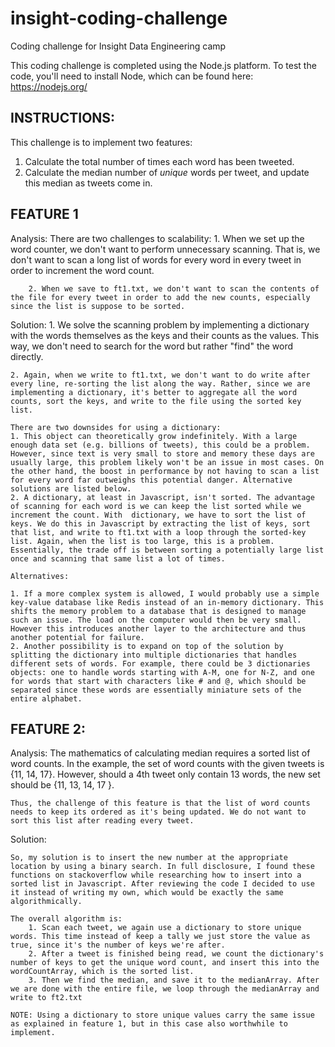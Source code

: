 # insight-coding-challenge
Coding challenge for Insight Data Engineering camp

This coding challenge is completed using the Node.js platform. To test the code, you'll need to install Node, which can be found here: https://nodejs.org/

INSTRUCTIONS: 
----------------
This challenge is to implement two features:

1. Calculate the total number of times each word has been tweeted.
2. Calculate the median number of *unique* words per tweet, and update this median as tweets come in. 

FEATURE 1
----------------

Analysis: 
	There are two challenges to scalability:
		1. When we set up the word counter, we don't want to perform unnecessary scanning. That is, we don't want to scan a long list of words for every word in every tweet in order to increment the word count. 

		2. When we save to ft1.txt, we don't want to scan the contents of the file for every tweet in order to add the new counts, especially since the list is suppose to be sorted. 

Solution:
	1. We solve the scanning problem by implementing a dictionary with the words themselves as the keys and their counts as the values. This way, we don't need to search for the word but rather "find" the word directly.

	2. Again, when we write to ft1.txt, we don't want to do write after every line, re-sorting the list along the way. Rather, since we are implementing a dictionary, it's better to aggregate all the word counts, sort the keys, and write to the file using the sorted key list.  

	There are two downsides for using a dictionary: 
	1. This object can theoretically grow indefinitely. With a large enough data set (e.g. billions of tweets), this could be a problem. However, since text is very small to store and memory these days are usually large, this problem likely won't be an issue in most cases. On the other hand, the boost in performance by not having to scan a list for every word far outweighs this potential danger. Alternative solutions are listed below. 
	2. A dictionary, at least in Javascript, isn't sorted. The advantage of scanning for each word is we can keep the list sorted while we increment the count. With  dictionary, we have to sort the list of keys. We do this in Javascript by extracting the list of keys, sort that list, and write to ft1.txt with a loop through the sorted-key list. Again, when the list is too large, this is a problem. Essentially, the trade off is between sorting a potentially large list once and scanning that same list a lot of times. 

	Alternatives:

	1. If a more complex system is allowed, I would probably use a simple key-value database like Redis instead of an in-memory dictionary. This shifts the memory problem to a database that is designed to manage such an issue. The load on the computer would then be very small. However this introduces another layer to the architecture and thus another potential for failure.  
	2. Another possibility is to expand on top of the solution by splitting the dictionary into multiple dictionaries that handles different sets of words. For example, there could be 3 dictionaries objects: one to handle words starting with A-M, one for N-Z, and one for words that start with characters like # and @, which should be separated since these words are essentially miniature sets of the entire alphabet.

FEATURE 2: 
----------------

Analysis:
	The mathematics of calculating median requires a sorted list of word counts. In the example, the set of word counts with the given tweets is {11, 14, 17}. However, should a 4th tweet only contain 13 words, the new set should be {11, 13, 14, 17 }. 

	Thus, the challenge of this feature is that the list of word counts needs to keep its ordered as it's being updated. We do not want to sort this list after reading every tweet. 

Solution:

	So, my solution is to insert the new number at the appropriate location by using a binary search. In full disclosure, I found these functions on stackoverflow while researching how to insert into a sorted list in Javascript. After reviewing the code I decided to use it instead of writing my own, which would be exactly the same algorithmically. 

	The overall algorithm is:
		1. Scan each tweet, we again use a dictionary to store unique words. This time instead of keep a tally we just store the value as true, since it's the number of keys we're after. 
		2. After a tweet is finished being read, we count the dictionary's number of keys to get the unique word count, and insert this into the wordCountArray, which is the sorted list.
		3. Then we find the median, and save it to the medianArray. After we are done with the entire file, we loop through the medianArray and write to ft2.txt

	NOTE: Using a dictionary to store unique values carry the same issue as explained in feature 1, but in this case also worthwhile to implement. 
